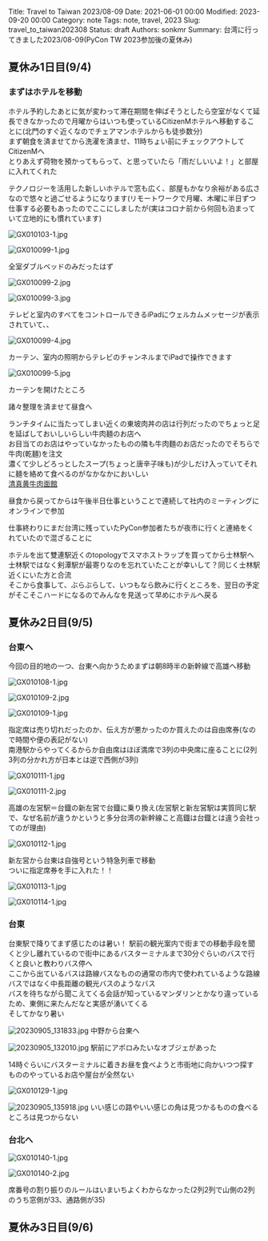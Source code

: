 Title: Travel to Taiwan 2023/08-09
Date: 2021-06-01 00:00
Modified: 2023-09-20 00:00
Category: note
Tags: note, travel, 2023
Slug: travel_to_taiwan202308
Status: draft
Authors: sonkmr
Summary: 台湾に行ってきました2023/08-09(PyCon TW 2023参加後の夏休み)

## 夏休み1日目(9/4)

### まずはホテルを移動
ホテル予約したあとに気が変わって滞在期間を伸ばそうとしたら空室がなくて延長できなかったので月曜からはいつも使っているCitizenMホテルへ移動することに(北門のすぐ近くなのでチェアマンホテルからも徒歩数分)  
まず朝食を済ませてから洗濯を済ませ、11時ちょい前にチェックアウトしてCitizenMへ  
とりあえず荷物を預かってもらって、と思っていたら「雨だしいいよ！」と部屋に入れてくれた  

テクノロジーを活用した新しいホテルで窓も広く、部屋もかなり余裕がある広さなので悠々と過ごせるようになります(リモートワークで月曜、木曜に半日ずつ仕事する必要もあったのでここにしましたが(実はコロナ前から何回も泊まっていて立地的にも慣れています)  

![GX010103-1.jpg]({static}/images/travel_to_taiwan202308/GX010103-1.jpg)

![GX010099-1.jpg]({static}/images/travel_to_taiwan202308/GX010099-1.jpg)

全室ダブルベッドのみだったはず

![GX010099-2.jpg]({static}/images/travel_to_taiwan202308/GX010099-2.jpg)

![GX010099-3.jpg]({static}/images/travel_to_taiwan202308/GX010099-3.jpg)

テレビと室内のすべてをコントロールできるiPadにウェルカムメッセージが表示されていて、、

![GX010099-4.jpg]({static}/images/travel_to_taiwan202308/GX010099-4.jpg)

カーテン、室内の照明からテレビのチャンネルまでiPadで操作できます

![GX010099-5.jpg]({static}/images/travel_to_taiwan202308/GX010099-5.jpg)

カーテンを開けたところ

諸々整理を済ませて昼食へ  

ランチタイムに当たってしまい近くの東坡肉丼の店は行列だったのでちょっと足を延ばしておいしいらしい牛肉麺のお店へ  
お目当てのお店はやっていなかったものの隣も牛肉麵のお店だったのでそちらで牛肉(乾麺)を注文  
濃くて少しどろっとしたスープ(ちょっと唐辛子味も)が少しだけ入っていてそれに麺を絡めて食べるのがなかなかにおいしい  
[清真黄牛肉面館](https://maps.app.goo.gl/82ue4NZVzeiBS4CJA)

昼食から戻ってからは午後半日仕事ということで連続して社内のミーティングにオンラインで参加  

仕事終わりにまだ台湾に残っていたPyCon参加者たちが夜市に行くと連絡をくれていたので混ざることに  

ホテルを出て雙連駅近くのtopologyでスマホストラップを買ってから士林駅へ  
士林駅ではなく剣潭駅が最寄りなのを忘れていたことが幸いして？同じく士林駅近くにいた方と合流  
そこから食事して、ぶらぶらして、いつもなら飲みに行くところを、翌日の予定がそこそこハードになるのでみんなを見送って早めにホテルへ戻る  


## 夏休み2日目(9/5)
### 台東へ

今回の目的地の一つ、台東へ向かうためまずは朝8時半の新幹線で高雄へ移動  

![GX010108-1.jpg]({static}/images/travel_to_taiwan202308/GX010108-1.jpg)

![GX010109-2.jpg]({static}/images/travel_to_taiwan202308/GX010109-2.jpg)

![GX010109-1.jpg]({static}/images/travel_to_taiwan202308/GX010109-1.jpg)

指定席は売り切れだったのか、伝え方が悪かったのか買えたのは自由席券(なので時間や便の表記がない)  
南港駅からやってくるからか自由席はほぼ満席で3列の中央席に座ることに(2列3列の分かれ方が日本とは逆で西側が3列)  

![GX010111-1.jpg]({static}/images/travel_to_taiwan202308/GX010111-1.jpg)

![GX010111-2.jpg]({static}/images/travel_to_taiwan202308/GX010111-2.jpg)

高雄の左営駅＝台鐡の新左営で台鐡に乗り換え(左営駅と新左営駅は実質同じ駅で、なぜ名前が違うかというと多分台湾の新幹線こと高鐡は台鐡とは違う会社ってのが理由)  


![GX010112-1.jpg]({static}/images/travel_to_taiwan202308/GX010112-1.jpg)

新左営から台東は自強号という特急列車で移動  
ついに指定席券を手に入れた！！  

![GX010113-1.jpg]({static}/images/travel_to_taiwan202308/GX010113-1.jpg)

![GX010114-1.jpg]({static}/images/travel_to_taiwan202308/GX010114-1.jpg)


### 台東
台東駅で降りてまず感じたのは暑い！
駅前の観光案内で街までの移動手段を聞くと少し離れているので街中にあるバスターミナルまで30分ぐらいのバスで行くと良いと教わりバス停へ  
ここから出ているバスは路線バスなものの通常の市内で使われているような路線バスではなく中長距離の観光バスのようなバス  
バスを待ちながら聞こえてくる会話が知っているマンダリンとかなり違っているため、東側に来たんだなと実感が湧いてくる  
そしてかなり暑い

![20230905_131833.jpg]({static}/images/travel_to_taiwan202308/20230905_131833.jpg)
中野から台東へ    

![20230905_132010.jpg]({static}/images/travel_to_taiwan202308/20230905_132010.jpg)
駅前にアポロみたいなオブジェがあった  

14時ぐらいにバスターミナルに着きお昼を食べようと市街地に向かいつつ探すもののやっているお店や屋台が全然ない  

![GX010129-1.jpg]({static}/images/travel_to_taiwan202308/GX010129-1.jpg)

![20230905_135918.jpg]({static}/images/travel_to_taiwan202308/20230905_135918.jpg)
いい感じの路やいい感じの角は見つかるものの食べるところは見つからない  


### 台北へ
![GX010140-1.jpg]({static}/images/travel_to_taiwan202308/GX010140-1.jpg)

![GX010140-2.jpg]({static}/images/travel_to_taiwan202308/GX010140-2.jpg)

席番号の割り振りのルールはいまいちよくわからなかった(2列2列で山側の2列のうち窓側が33、通路側が35)  


## 夏休み3日目(9/6)


